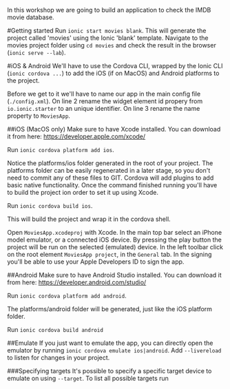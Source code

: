 In this workshop we are going to build an application to check the IMDB movie database.

#Getting started
Run `ionic start movies blank`. This will generate the project called 'movies' using the Ionic 'blank' template.
Navigate to the movies project folder using `cd movies` and check the result in the browser (`ionic serve --lab`).


#iOS & Android
We'll have to use the Cordova CLI, wrapped by the Ionic CLI (`ionic cordova ...`) to add the iOS (if on MacOS) and Android platforms to the project.

Before we get to it we'll have to name our app in the main config file (`./config.xml`). On line 2 rename the widget element id propery from `io.ionic.starter` to an unique identifier. On line 3 rename the name property to `MoviesApp`.

##iOS (MacOS only)
Make sure to have Xcode installed. You can download it from here: https://developer.apple.com/xcode/

Run `ionic cordova platform add ios`. 

Notice the platforms/ios folder generated in the root of your project. The platforms folder can be easily regenerated in a later stage, so you don't need to commit any of these files to GIT. Cordova will add plugins to add basic native functionality. Once the command finished running you'll have to build the project ion order to set it up using Xcode.

Run `ionic cordova build ios`.

This will build the project and wrap it in the cordova shell.

Open `MoviesApp.xcodeproj` with Xcode. In the main top bar select an iPhone model emulator, or a connected iOS device. By pressing the play button the project will be run on the selected (emulated) device. In the left toolbar click on the root element `MoviesApp project`, in the `General` tab.  In the signing you'll be able to use your Apple Developers ID to sign the app.




##Android
Make sure to have Android Studio installed. You can download it from here: https://developer.android.com/studio/

Run `ionic cordova platform add android`. 

The platforms/android folder will be generated, just like the iOS platform folder.

Run `ionic cordova build android`


##Emulate
If you just want to emulate the app, you can directly open the emulator by running `ionic cordova emulate ios|android`. Add `--livereload` to listen for changes in your project. 

###Specifying targets
It's possible to specify a specific target device to emulate on using `--target`. To list all possible targets run 